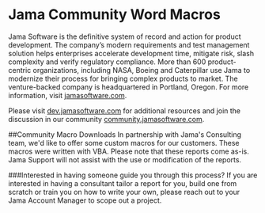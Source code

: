 # Jama Community Word Macros

Jama Software is the definitive system of record and action for product development. The company’s modern requirements and test management solution helps enterprises accelerate development time, mitigate risk, slash complexity and verify regulatory compliance. More than 600 product-centric organizations, including NASA, Boeing and Caterpillar use Jama to modernize their process for bringing complex products to market. The venture-backed company is headquartered in Portland, Oregon. For more information, visit [jamasoftware.com](http://jamasoftware.com).

Please visit [dev.jamasoftware.com](http://dev.jamasoftware.com) for additional resources and join the discussion in our community [community.jamasoftware.com](http://community.jamasoftware.com).

##Community Macro Downloads
In partnership with Jama's Consulting team, we'd like to offer some custom macros for our customers. These macros were written with VBA. Please note that these reports come as-is. Jama Support will not assist with the use or modification of the reports.
 
###Interested in having someone guide you through this process?
If you are interested in having a consultant tailor a report for you, build one from scratch or train you on how to write your own, please reach out to your Jama Account Manager to scope out a project.